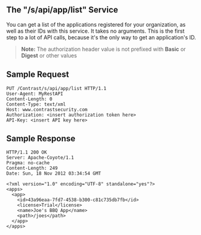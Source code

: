 <!--
title: "Get Your Monitored Applications"
description: "Information on how to get monitored applications"
tags: "API v1 application"
-->

## The "/s/api/app/list" Service

You can get a list of the applications registered for your organization, as well as their IDs with this service. It takes no arguments. This is the first step to a lot of API calls, because it's the only way to get an application's ID.

>**Note:** The authorization header value is not prefixed with **Basic** or **Digest** or other values

## Sample Request

```
PUT /Contrast/s/api/app/list HTTP/1.1
User-Agent: MyRestAPI
Content-Length: 0
Content-Type: text/xml
Host: www.contrastsecurity.com
Authorization: <insert authorization token here>
API-Key: <insert API key here>
```

## Sample Response

```
HTTP/1.1 200 OK
Server: Apache-Coyote/1.1
Pragma: no-cache
Content-Length: 249
Date: Sun, 18 Nov 2012 03:34:54 GMT

<?xml version="1.0" encoding="UTF-8" standalone="yes"?>
<apps>
  <app>
    <id>43a96eaa-7fd7-4538-b300-c81c735db7fb</id>
    <license>Trial</license>
    <name>Joe's BBQ App</name>
    <path>/joes</path>
  </app>
</apps>
```
